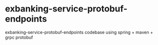 # exbanking-service-protobuf-endpoints
exbanking-service-protobuf-endpoints codebase using spring + maven + grpc protobuf 
